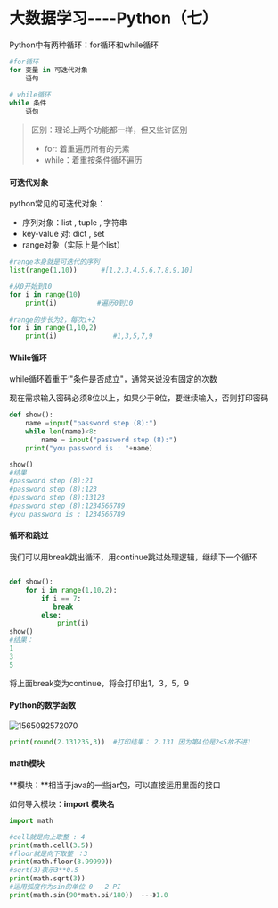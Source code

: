 # 大数据学习----Python（七）

Python中有两种循环：for循环和while循环

```python
#for循环
for 变量 in 可迭代对象
	语句
    
# while循环
while 条件
	语句
```

> 区别：理论上两个功能都一样，但又些许区别
>
> * for: 着重遍历所有的元素
> * while：着重按条件循环遍历



#### 可迭代对象

python常见的可迭代对象：

* 序列对象：list , tuple , 字符串
* key-value 对:   dict , set
* range对象（实际上是个list）

```python
#range本身就是可迭代的序列
list(range(1,10))      #[1,2,3,4,5,6,7,8,9,10]

#从0开始到10
for i in range(10) 
	print(i)          #遍历0到10
    
#range的步长为2，每次i+2
for i in range(1,10,2) 
    print(i)              #1,3,5,7,9
```



#### While循环

while循环着重于‘"条件是否成立"，通常来说没有固定的次数

现在需求输入密码必须8位以上，如果少于8位，要继续输入，否则打印密码

```python
def show():
    name =input("password step (8):")
    while len(name)<8:
        name = input("password step (8):")
    print("you password is : "+name)

show()
#结果
#password step (8):21
#password step (8):123
#password step (8):13123
#password step (8):1234566789
#you password is : 1234566789
```



#### 循环和跳过

我们可以用break跳出循环，用continue跳过处理逻辑，继续下一个循环

```python

def show():
    for i in range(1,10,2):
        if i == 7:
           break
        else:
            print(i)
show()
#结果：
1
3
5
```

将上面break变为continue，将会打印出1，3，5，9





#### Python的数学函数

![1565092572070](C:\Users\86137\AppData\Roaming\Typora\typora-user-images\1565092572070.png)

```python
print(round(2.131235,3))  #打印结果： 2.131 因为第4位是2<5故不进1
```



#### math模块

**模块：**相当于java的一些jar包，可以直接运用里面的接口

如何导入模块：**import 模块名**

```python
import math

#cell就是向上取整 : 4
print(math.cell(3.5))
#floor就是向下取整 ：3
print(math.floor(3.99999))
#sqrt(3)表示3**0.5
print(math.sqrt(3))
#运用弧度作为sin的单位 0 --2 PI 
print(math.sin(90*math.pi/180))  ---》1.0
```

